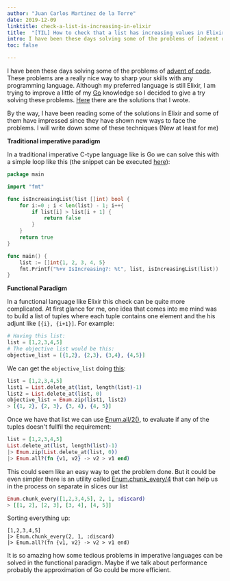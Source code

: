 ```yaml
---
author: "Juan Carlos Martinez de la Torre"
date: 2019-12-09
linktitle: check-a-list-is-increasing-in-elixir
title:  "[TIL] How to check that a list has increasing values in Elixir"
intro: I have been these days solving some of the problems of [advent of code](https://adventofcode.com/). These problems are a really nice way to sharp your skills with any programming language.  Although  my preferred language is still Elixir, I am trying to improve a little of my [Go](https://golang.org/) knowledge so I decided to give a try solving these problems. [Here](https://github.com/jkmrto/advent_of_code_2019) there are the solutions that I wrote.
toc: false

---
```


I have been these days solving some of the problems of [advent of code](https://adventofcode.com/). These problems are a really nice way to sharp your skills with any programming language.  Although  my preferred language is still Elixir, I am trying to improve a little of my [Go](https://golang.org/) knowledge so I decided to give a try solving these problems. [Here](https://github.com/jkmrto/advent_of_code_2019) there are the solutions that I wrote.

By the way, I have been reading some of the solutions in Elixir and some of them have impressed since they have shown new ways to face the problems. I will write down some of these techniques (New at least for me)

**Traditional imperative paradigm**

In a traditional imperative C-type language like is Go we can solve this with a simple loop like this (the snippet can be executed [here](https://play.golang.org/p/f0e9lJIvti9)):

```Go
package main

import "fmt"

func isIncreasingList(list []int) bool {
    for i:=0 ; i < len(list) - 1; i++{
        if list[i] > list[i + 1] {
            return false
        }
    }
    return true
}

func main() {
    list := []int{1, 2, 3, 4, 5}
    fmt.Printf("%+v IsIncreasing?: %t", list, isIncreasingList(list))
}
```

**Functional Paradigm**

In a functional language like Elixir this check can be quite more complicated. At first glance for me, one idea that comes into me mind was to build a list of tuples where each tuple contains one element and the his adjunt like `[{i}, {i+1}]`. For example:

```Elixir
# Having this list:
list = [1,2,3,4,5]
# The objective list would be this:
objective_list = [{1,2}, {2,3}, {3,4}, {4,5}]
```

We can get the `objective_list` doing [this](https://repl.it/repls/MoralLateTab):

```Elixir
list = [1,2,3,4,5]
list1 = List.delete_at(list, length(list)-1)
list2 = List.delete_at(list, 0)
objective_list = Enum.zip(list1, list2)
> [{1, 2}, {2, 3}, {3, 4}, {4, 5}]
```

Once we have that list we can use [Enum.all/2()](https://hexdocs.pm/elixir/Enum.html#all?/2), to evaluate if any of the tuples doesn't fullfil the requirement:

```Elixir
list = [1,2,3,4,5]
List.delete_at(list, length(list)-1)
|> Enum.zip(List.delete_at(list, 0))
|> Enum.all?(fn {v1, v2} -> v2 > v1 end)
```

This could seem like an easy way to get the problem done. But it could be even simpler there is an utility called [Enum.chunk_every/4](https://hexdocs.pm/elixir/Enum.html#chunk_every/4) that can help us in the process on separate in slices our list

```Elixir
Enum.chunk_every([1,2,3,4,5], 2, 1, :discard)
> [[1, 2], [2, 3], [3, 4], [4, 5]]
```

Sorting everything up:

```
[1,2,3,4,5]
|> Enum.chunk_every(2, 1, :discard)
|> Enum.all?(fn {v1, v2} -> v2 > v1 end)
```

It is so amazing how some tedious problems in imperative languages can be solved in the functional paradigm. Maybe if we talk about performance probably the approximation of Go could be more efficient.
